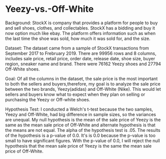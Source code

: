 # Yeezy-vs.-Off-White

Background:
StockX is company that provides a platform for people to buy and sell shoes, clothes, and collectables. StockX has a bidding and buy it now option much like ebay. The platform offers information such as when the last time the shoe was sold, how much it was sold for, and the size. 

Dataset: 
The dataset came from a sample of StockX transactions from September 2017 to Frebruary 2019. There are 99956 rows and 8 columns, includes sale price, retail price, order date, release date, shoe size, buyer region, sneaker name and brand. There were 76162 Yeezy shoes and 27794 Off-White shoes. 

Goal: 
Of all the columns in the dataset, the sale price is the most important to both the sellers and buyers,therefore, my goal is to analyze the sale price between the two brands, Yeezy(adidas) and Off-White (Nike). This would let sellers and buyers know what to expect when they plan on selling or purchasing the Yeezy or Off-white shoes. 

Hypothesis Test:
I conducted a Welch's t-test because the two samples, Yeezy and Off-White, had big difference in sample sizes, so the variances are unequal. My null hypothesis is the mean of the sale price of Yeezy is the same as the mean sale price of Off-White and alternate hypothesis is that the means are not equal. The alpha of the hypothesis test is .05. The results of the hypothesis is a p-value of 0.0. It's is 0.0 because the p-value is too small to have significant figures. With the p-value of 0.0, I will reject the null hypothesis that the mean sale price of Yeezy is the same the mean sale price of Off-White.

